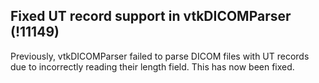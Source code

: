 ## Fixed UT record support in vtkDICOMParser (!11149)

Previously, vtkDICOMParser failed to parse DICOM files with UT records
due to incorrectly reading their length field. This has now been fixed.
